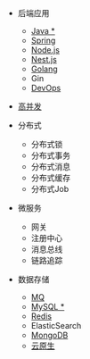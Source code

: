 <!-- _sidebar.md -->

* 后端应用
  * [Java *](java/java.md)
  * [Spring](java/spring.md)
  * [Node.js](java/node.md)
  * [Nest.js](java/nest.md)
  * [Golang](java/golang.md)
  * Gin
  * [DevOps](java/devops.md)

* [高并发](java/high-concurrency.md)

* 分布式
  * 分布式锁
  * 分布式事务
  * 分布式消息
  * 分布式缓存
  * 分布式Job

* 微服务
  * 网关
  * 注册中心
  * 消息总线
  * 链路追踪

* 数据存储
  * [MQ](java/mq.md)
  * [MySQL *](java/mysql.md)
  * [Redis](java/redis.md)
  * ElasticSearch
  * [MongoDB](java/mongodb.md)
  * [云原生](java/aws.md)